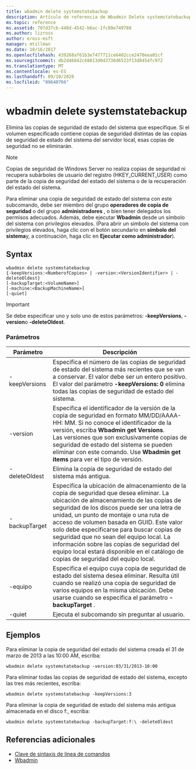 ```yaml
---
title: wbadmin delete systemstatebackup
description: Artículo de referencia de Wbadmin Delete systemstatebackup, que elimina las copias de seguridad de estado del sistema que especifique.
ms.topic: reference
ms.assetid: 707d37cb-448d-4542-b6ac-1fc89e749788
ms.author: lizross
author: eross-msft
manager: mtillman
ms.date: 10/16/2017
ms.openlocfilehash: 439268af61b3e7477711ce6402cce2470eea01cf
ms.sourcegitcommit: db2d46842c68813d043738d6523f13d8454fc972
ms.translationtype: MT
ms.contentlocale: es-ES
ms.lasthandoff: 09/10/2020
ms.locfileid: "89640766"
---
```

# <a name="wbadmin-delete-systemstatebackup"></a>wbadmin delete systemstatebackup


Elimina las copias de seguridad de estado del sistema que especifique. Si el volumen especificado contiene copias de seguridad distintas de las copias de seguridad de estado del sistema del servidor local, esas copias de seguridad no se eliminarán.

> [!NOTE]
> Copias de seguridad de Windows Server no realiza copias de seguridad ni recupera subárboles de usuario del registro (HKEY_CURRENT_USER) como parte de la copia de seguridad del estado del sistema o de la recuperación del estado del sistema.

Para eliminar una copia de seguridad de estado del sistema con este subcomando, debe ser miembro del grupo **operadores de copia de seguridad** o del grupo **administradores** , o bien tener delegados los permisos adecuados. Además, debe ejecutar **Wbadmin** desde un símbolo del sistema con privilegios elevados. (Para abrir un símbolo del sistema con privilegios elevados, haga clic con el botón secundario en **símbolo del sistema**y, a continuación, haga clic en **Ejecutar como administrador**).


## <a name="syntax"></a>Syntax

```
wbadmin delete systemstatebackup
{-keepVersions:<NumberofCopies> | -version:<VersionIdentifier> | -deleteOldest}
[-backupTarget:<VolumeName>]
[-machine:<BackupMachineName>]
[-quiet]
```

> [!IMPORTANT]
> Se debe especificar uno y solo uno de estos parámetros: **-keepVersions**, **-version**o **-deleteOldest**.

### <a name="parameters"></a>Parámetros

|Parámetro|Descripción|
|---------|-----------|
|-keepVersions|Especifica el número de las copias de seguridad de estado del sistema más recientes que se van a conservar. El valor debe ser un entero positivo. El valor del parámetro **-keepVersions: 0** elimina todas las copias de seguridad de estado del sistema.|
|-version|Especifica el identificador de la versión de la copia de seguridad en formato MM/DD/AAAA-HH: MM. Si no conoce el identificador de la versión, escriba **Wbadmin get Versions**.</br>Las versiones que son exclusivamente copias de seguridad de estado del sistema se pueden eliminar con este comando. Use **Wbadmin get items** para ver el tipo de versión.|
|-deleteOldest|Elimina la copia de seguridad de estado del sistema más antigua.|
|-backupTarget|Especifica la ubicación de almacenamiento de la copia de seguridad que desea eliminar. La ubicación de almacenamiento de las copias de seguridad de los discos puede ser una letra de unidad, un punto de montaje o una ruta de acceso de volumen basada en GUID. Este valor solo debe especificarse para buscar copias de seguridad que no sean del equipo local. La información sobre las copias de seguridad del equipo local estará disponible en el catálogo de copias de seguridad del equipo local.|
|-equipo|Especifica el equipo cuya copia de seguridad de estado del sistema desea eliminar. Resulta útil cuando se realizó una copia de seguridad de varios equipos en la misma ubicación. Debe usarse cuando se especifica el parámetro **-backupTarget** .|
|-quiet|Ejecuta el subcomando sin preguntar al usuario.|

## <a name="examples"></a>Ejemplos

Para eliminar la copia de seguridad del estado del sistema creada el 31 de marzo de 2013 a las 10:00 AM, escriba:
```
wbadmin delete systemstatebackup -version:03/31/2013-10:00
```
Para eliminar todas las copias de seguridad de estado del sistema, excepto las tres más recientes, escriba:
```
wbadmin delete systemstatebackup -keepVersions:3
```
Para eliminar la copia de seguridad de estado del sistema más antigua almacenada en el disco f:, escriba:
```
wbadmin delete systemstatebackup -backupTarget:f:\ -deleteOldest
```

## <a name="additional-references"></a>Referencias adicionales

- [Clave de sintaxis de línea de comandos](command-line-syntax-key.md)
- [Wbadmin](wbadmin.md)
